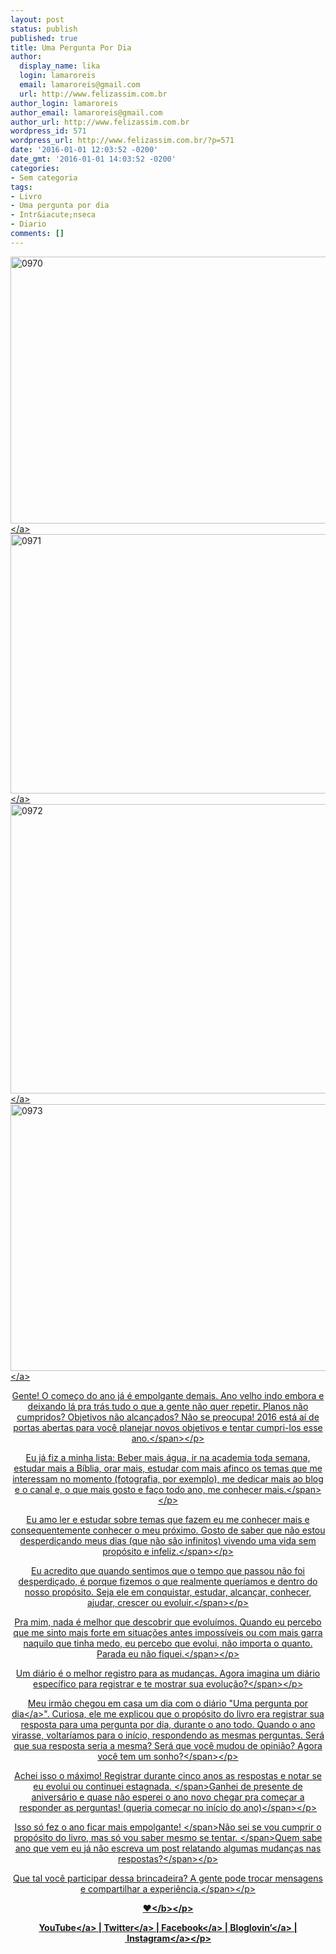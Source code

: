 ```yaml
---
layout: post
status: publish
published: true
title: Uma Pergunta Por Dia
author:
  display_name: lika
  login: lamaroreis
  email: lamaroreis@gmail.com
  url: http://www.felizassim.com.br
author_login: lamaroreis
author_email: lamaroreis@gmail.com
author_url: http://www.felizassim.com.br
wordpress_id: 571
wordpress_url: http://www.felizassim.com.br/?p=571
date: '2016-01-01 12:03:52 -0200'
date_gmt: '2016-01-01 14:03:52 -0200'
categories:
- Sem categoria
tags:
- Livro
- Uma pergunta por dia
- Intr&iacute;nseca
- Diario
comments: []
---
```

<p><a href="http:&#47;&#47;www.felizassim.com.br&#47;wp-content&#47;uploads&#47;2016&#47;01&#47;0970.jpg"><img class="aligncenter size-large wp-image-572" src="http:&#47;&#47;www.felizassim.com.br&#47;wp-content&#47;uploads&#47;2016&#47;01&#47;0970-1024x683.jpg" alt="0970" width="640" height="427" &#47;><&#47;a> <a href="http:&#47;&#47;www.felizassim.com.br&#47;wp-content&#47;uploads&#47;2016&#47;01&#47;0971.jpg"><img class="aligncenter size-large wp-image-573" src="http:&#47;&#47;www.felizassim.com.br&#47;wp-content&#47;uploads&#47;2016&#47;01&#47;0971-1024x664.jpg" alt="0971" width="640" height="415" &#47;><&#47;a> <a href="http:&#47;&#47;www.felizassim.com.br&#47;wp-content&#47;uploads&#47;2016&#47;01&#47;0972.jpg"><img class="aligncenter size-large wp-image-574" src="http:&#47;&#47;www.felizassim.com.br&#47;wp-content&#47;uploads&#47;2016&#47;01&#47;0972-1024x740.jpg" alt="0972" width="640" height="463" &#47;><&#47;a> <a href="http:&#47;&#47;www.felizassim.com.br&#47;wp-content&#47;uploads&#47;2016&#47;01&#47;0973.jpg"><img class="aligncenter size-large wp-image-575" src="http:&#47;&#47;www.felizassim.com.br&#47;wp-content&#47;uploads&#47;2016&#47;01&#47;0973-1024x683.jpg" alt="0973" width="640" height="427" &#47;><&#47;a></p>
<p class="p1" style="text-align: center;"><span class="s1">Gente! O come&ccedil;o do ano j&aacute; &eacute; empolgante demais. Ano velho indo embora e deixando l&aacute; pra tr&aacute;s tudo o que a gente n&atilde;o quer repetir. Planos n&atilde;o cumpridos? Objetivos n&atilde;o alcan&ccedil;ados? N&atilde;o se preocupa! 2016 est&aacute; a&iacute; de portas abertas para voc&ecirc; planejar novos objetivos e tentar cumpri-los esse ano.<&#47;span><&#47;p></p>
<p class="p1" style="text-align: center;"><span class="s1">Eu j&aacute; fiz a minha lista: Beber mais &aacute;gua, ir na academia toda semana, estudar mais a B&iacute;blia, orar mais, estudar com mais afinco os temas que me interessam no momento (fotografia, por exemplo), me dedicar mais ao blog e o canal e, o que mais gosto e fa&ccedil;o todo ano, me conhecer mais.<&#47;span><&#47;p></p>
<p class="p1" style="text-align: center;"><span class="s1">Eu amo ler e estudar sobre temas que fazem eu me conhecer mais e consequentemente conhecer o meu pr&oacute;ximo. Gosto de saber que n&atilde;o estou desperdi&ccedil;ando meus dias (que n&atilde;o s&atilde;o infinitos) vivendo uma vida sem prop&oacute;sito e infeliz.<&#47;span><&#47;p></p>
<p class="p1" style="text-align: center;"><span class="s1">Eu acredito que quando sentimos que o tempo que passou n&atilde;o foi desperdi&ccedil;ado, &eacute; porque fizemos o que realmente quer&iacute;amos e dentro do nosso prop&oacute;sito. Seja ele em conquistar, estudar, alcan&ccedil;ar, conhecer, ajudar, crescer ou evoluir.<&#47;span><&#47;p></p>
<p class="p1" style="text-align: center;"><span class="s1">Pra mim, nada &eacute; melhor que descobrir que evolu&iacute;mos. Quando eu percebo que me sinto mais forte em situa&ccedil;&otilde;es antes imposs&iacute;veis ou com mais garra naquilo que tinha medo, eu percebo que evolui, n&atilde;o importa o quanto. Parada eu n&atilde;o fiquei.<&#47;span><&#47;p></p>
<p class="p1" style="text-align: center;"><span class="s1">Um di&aacute;rio &eacute; o melhor registro para as mudan&ccedil;as. Agora imagina um di&aacute;rio espec&iacute;fico para registrar e te mostrar sua evolu&ccedil;&atilde;o?<&#47;span><&#47;p></p>
<p class="p1" style="text-align: center;"><span class="s1">Meu irm&atilde;o chegou em casa um dia com o di&aacute;rio "<a href="http:&#47;&#47;www.intrinseca.com.br&#47;livro&#47;578&#47;" target="_blank">Uma pergunta por dia<&#47;a>". Curiosa, ele me explicou que o prop&oacute;sito do livro era registrar sua resposta para uma pergunta por dia, durante o ano todo. Quando o ano virasse, voltar&iacute;amos para o in&iacute;cio, respondendo as mesmas perguntas. Ser&aacute; que sua resposta seria a mesma? Ser&aacute; que voc&ecirc; mudou de opini&atilde;o? Agora voc&ecirc; tem um sonho?<&#47;span><&#47;p></p>
<p class="p1" style="text-align: center;"><span class="s1">Achei isso o m&aacute;ximo! Registrar durante cinco anos as respostas e notar se eu evolui ou continuei estagnada.&nbsp;<&#47;span><span class="s1">Ganhei de presente de anivers&aacute;rio e quase n&atilde;o&nbsp;esperei o ano novo chegar pra come&ccedil;ar a responder as perguntas! (queria come&ccedil;ar no in&iacute;cio do ano)<&#47;span><&#47;p></p>
<p class="p1" style="text-align: center;"><span class="s1">Isso s&oacute; fez o ano ficar mais empolgante!&nbsp;<&#47;span><span class="s1">N&atilde;o sei se vou cumprir o prop&oacute;sito do livro, mas s&oacute; vou saber mesmo se tentar.&nbsp;<&#47;span><span class="s1">Quem sabe ano que vem eu j&aacute; n&atilde;o escreva um post relatando algumas mudan&ccedil;as nas respostas?<&#47;span><&#47;p></p>
<p class="p1" style="text-align: center;"><span class="s1">Que tal voc&ecirc; participar dessa brincadeira? A gente pode trocar mensagens e compartilhar a experi&ecirc;ncia.<&#47;span><&#47;p></p>
<p style="text-align: center;"><b>&hearts;<&#47;b><&#47;p></p>
<p style="text-align: center;"><a href="https:&#47;&#47;www.youtube.com&#47;channel&#47;UCTk3xkOSzWzf8Ba-wJN8jDA" target="_blank">YouTube<&#47;a> |&nbsp;<a href="https:&#47;&#47;twitter.com&#47;lettiicee" target="_blank">Twitter<&#47;a>&nbsp;|&nbsp;<a href="http:&#47;&#47;www.facebook.com&#47;blogfelizassim" target="_blank">Facebook<&#47;a>&nbsp;|&nbsp;<a href="https:&#47;&#47;www.bloglovin.com&#47;blogs&#47;feliz-assim-14224049" target="_blank">Bloglovin&rsquo;<&#47;a>&nbsp;|&nbsp;<a href="http:&#47;&#47;instagram.com&#47;lettiicee" target="_blank">Instagram<&#47;a><&#47;p></p>

